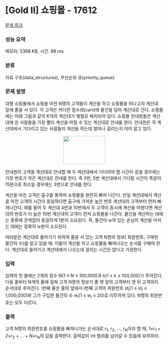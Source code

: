 # [Gold II] 쇼핑몰 - 17612 

[문제 링크](https://www.acmicpc.net/problem/17612) 

### 성능 요약

메모리: 5368 KB, 시간: 88 ms

### 분류

자료 구조(data_structures), 우선순위 큐(priority_queue)

### 문제 설명

<p>대형 쇼핑몰에서 쇼핑을 마친 N명의 고객들이 계산을 하고 쇼핑몰을 떠나고자 계산대 앞에 줄을 서 있다. 각 고객은 커다란 짐수레(cart)에 물건을 담아 계산대로 간다. 쇼핑몰에는 아래 그림과 같이 K개의 계산대가 병렬로 배치되어 있다.  쇼핑몰 안내원들은 계산대에 온 사람들을 가장 빨리 계산을 마칠 수 있는 계산대로 안내를 한다. 안내원은 각 계산대에서 기다리고 있는 사람들이 계산을 하는데 얼마나 걸리는지 이미 알고 있다.</p>

<p style="text-align: center;"><img alt="" src="https://upload.acmicpc.net/5b0b8a21-5bb6-44df-92f3-cbbb9f042339/-/preview/" style="height: 90px; width: 134px;"></p>

<p>안내원이 고객을 계산대로 안내할 때 두 계산대에서 기다려야 할 시간이 같을 경우에는 가장 번호가 작은 계산대로 안내를 한다. 즉 3번, 5번 계산대에서 기다릴 시간이 똑같이 15분으로 최소일 경우에는 3번으로 안내를 한다.</p>

<p>계산을 마친 고객은 출구를 통하여 쇼핑몰을 완전히 빠져 나간다. 만일 계산대에서 계산을 마친 고객의 시간이 동일하다면 출구에 가까운 높은 번호 계산대의 고객부터 먼저 빠져나간다. 예를 들어 두 계산대 4번과 10번에서 두 고객이 동시에 계산을 마쳤다면 계산대의 번호가 더 높은 10번 계산대의 고객이 먼저 쇼핑몰을 나간다. 물건을 계산하는 데에는 종류에 관계없이 동일하게 1분이 소요된다. 즉, 물건이 w개 있는 손님이 계산을 마치는 데에는 정확히 w분이 소요된다.</p>

<p>여러분은 계산대로 들어가기 위하여 줄을 서 있는 고객 N명의 정보( 회원번호, 구매한 물건의 수)를 알고 있을 때, 이들이 계산을 하고 쇼핑몰을 빠져나오는 순서를 구해야 한다. 계산대로 들어가고 계산대에서 나오는데 걸리는 시간은 없다고 가정한다.</p>

### 입력 

 <p>입력의 첫 줄에는 2개의 정수 N(1 ≤ N ≤ 100,000)과 k(1 ≤ k ≤ 100,000)가 주어진다. 다음 줄부터 N개의 줄에 걸쳐 고객 N명의 정보가 줄 맨 앞의 고객부터 맨 뒤 고객까지 순서대로 주어진다. i번째 줄은 줄의 앞에서 i번째 고객의 회원번호 id<sub>i</sub>(1 ≤ id<sub>i</sub> ≤ 1,000,000)와 그가 구입한 물건의 수 w<sub>i</sub>(1 ≤ w<sub>i</sub> ≤ 20)로 이루어져 있다. N명의 회원번호는 모두 다르다.</p>

### 출력 

 <p>고객 N명의 회원번호를 쇼핑몰을 빠져나가는 순서대로 r<sub>1</sub>, r<sub>2</sub>, ..., r<sub>N</sub>이라 할 때, 1×r<sub>1</sub> + 2×r<sub>2</sub> + ... + N×r<sub>N</sub>의 값을 출력한다. 출력값이 int 범위를 넘어갈 수 있음에 유의하라.</p>

